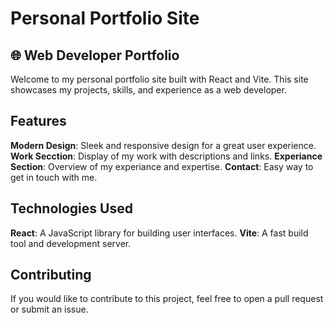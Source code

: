 # **Personal Portfolio Site**

## 🌐 Web Developer Portfolio

Welcome to my personal portfolio site built with React and Vite. This site showcases my projects, skills, and experience as a web developer.

## **Features**

**Modern Design**: Sleek and responsive design for a great user experience.
**Work Secction**: Display of my work with descriptions and links.
**Experiance Section**: Overview of my experiance and expertise.
**Contact**: Easy way to get in touch with me.

## **Technologies Used**

**React**: A JavaScript library for building user interfaces.
**Vite**: A fast build tool and development server.

## **Contributing**

If you would like to contribute to this project, feel free to open a pull request or submit an issue.
